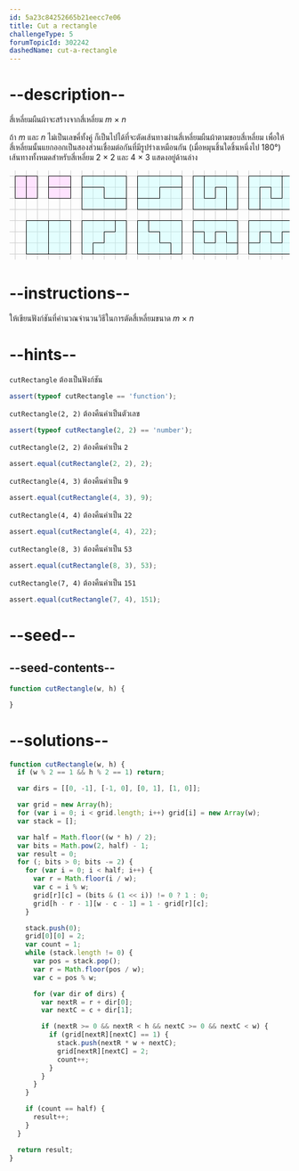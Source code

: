 ```yaml
---
id: 5a23c84252665b21eecc7e06
title: Cut a rectangle
challengeType: 5
forumTopicId: 302242
dashedName: cut-a-rectangle
---
```


# --description--

สี่เหลี่ยมผืนผ้าจะสร้างจากสี่เหลี่ยม *m* × *n*

ถ้า *m* และ *n* ไม่เป็นเลขคี่ทั้งคู่ ก็เป็นไปได้ที่จะตัดเส้นทางผ่านสี่เหลี่ยมผืนผ้าตามขอบสี่เหลี่ยม เพื่อให้สี่เหลี่ยมนั้นแยกออกเป็นสองส่วนเชื่อมต่อกันที่มีรูปร่างเหมือนกัน (เมื่อหมุนชิ้นใดชิ้นหนึ่งไป 180°) เส้นทางทั้งหมดสำหรับสี่เหลี่ยม 2 × 2 และ 4 × 3 แสดงอยู่ด้านล่าง

<div style="width: 100%; text-align: center;">
  <svg xmlns="https://www.w3.org/2000/svg" xmlns:xlink="https://www.w3.org/1999/xlink" width="520" height="170" aria-hidden="true" alt="Diagram showing the possible paths for 2 by 2 and 4 by 3 rectangles">
    <style>
      .diagram-g { fill: none; stroke: #ccc }
      .diagram-s, .diagram-s2 { fill: #bff; stroke: black; fill-opacity: .4 }
      .diagram-s2 { fill: #fbf }
      .diagram-d { stroke:black; fill:none}
    </style>
    <defs>
      <g id="diagram-m">
        <g id="diagram-h4">
          <g id="diagram-h2">
            <path id="diagram-h" d="m0 10h 640" class="diagram-g"/>
            <use xlink:href="#diagram-h" transform="translate(0, 20)"/>
          </g>
          <use xlink:href="#diagram-h2" transform="translate(0, 40)"/>
        </g>
        <use xlink:href="#diagram-h4" transform="translate(0, 80)"/>
        <g id="diagram-v8">
          <g id="diagram-v4">
            <g id="diagram-v2">
              <path id="diagram-v" d="m10 0v160 m 20 0 v-160" class="diagram-g"/>
              <use xlink:href="#diagram-v" transform="translate(40, 0)"/>
            </g>
            <use xlink:href="#diagram-v2" transform="translate(80, 0)"/>
          </g>
          <use xlink:href="#diagram-v4" transform="translate(160, 0)"/>
        </g>
        <use xlink:href="#diagram-v8" transform="translate(320, 0)"/>
      </g>
      <path id="diagram-b" d="m0 0h80v60h-80z" class="diagram-s"/>
    </defs>
    <g transform="translate(.5, .5)">
      <use xlink:href="#diagram-m"/>
      <g transform="translate(10, 10)">
        <path d="m0 0v40h40v-40z" class="diagram-s2"/>
        <path d="m20 0v40" class="diagram-d"/>
        <path d="m60 0v40h40v-40z" class="diagram-s2"/>
        <path d="m60 20h40" class="diagram-d"/>
        <g transform="translate(120, 0)">
          <use xlink:href="#diagram-b"/>
          <path d="m0 20h40v20h40" class="diagram-d"/>
        </g>
        <g transform="translate(220, 0)">
          <use xlink:href="#diagram-b"/>
          <path d="m0 40h40v-20h40" class="diagram-d"/>
        </g>
        <g transform="translate(320, 0)">
          <use xlink:href="#diagram-b"/>
          <path d="m20 0v40h20v-20h20v40" class="diagram-d"/>
        </g>
        <g transform="translate(420, 0)">
          <use xlink:href="#diagram-b"/>
          <path d="m60 0v40h-20v-20h-20v40" class="diagram-d"/>
        </g>
        <g transform="translate(20, 80)">
          <use xlink:href="#diagram-b"/>
          <path d="m40 0v60" class="diagram-d"/>
        </g>
        <g transform="translate(120, 80)">
          <use xlink:href="#diagram-b"/>
          <path d="m60 0v20h-20v20h-20v20" class="diagram-d"/>
        </g>
        <g transform="translate(220, 80)">
          <use xlink:href="#diagram-b"/>
          <path d="m20 0v20h20v20h20v20" class="diagram-d"/>
        </g>
        <g transform="translate(320, 80)">
          <use xlink:href="#diagram-b"/>
          <path d="m0 20h20v20h20v-20h20v20h20" class="diagram-d"/>
        </g>
        <g transform="translate(420, 80)">
          <use xlink:href="#diagram-b"/>
          <path d="m0 40h20v-20h20v20h20v-20h20" class="diagram-d"/>
        </g>
      </g>
    </g>
  </svg>
</div>

# --instructions--

ให้เขียนฟังก์ชันที่คำนวณจำนวนวิธีในการตัดสี่เหลี่ยมขนาด *m* × *n*

# --hints--

`cutRectangle` ต้องเป็นฟังก์ชัน

```js
assert(typeof cutRectangle == 'function');
```

`cutRectangle(2, 2)` ต้องคืนค่าเป็นตัวเลข

```js
assert(typeof cutRectangle(2, 2) == 'number');
```

`cutRectangle(2, 2)` ต้องคืนค่าเป็น `2`

```js
assert.equal(cutRectangle(2, 2), 2);
```

`cutRectangle(4, 3)` ต้องคืนค่าเป็น `9`

```js
assert.equal(cutRectangle(4, 3), 9);
```

`cutRectangle(4, 4)` ต้องคืนค่าเป็น `22`

```js
assert.equal(cutRectangle(4, 4), 22);
```

`cutRectangle(8, 3)` ต้องคืนค่าเป็น `53`

```js
assert.equal(cutRectangle(8, 3), 53);
```

`cutRectangle(7, 4)` ต้องคืนค่าเป็น `151`

```js
assert.equal(cutRectangle(7, 4), 151);
```

# --seed--

## --seed-contents--

```js
function cutRectangle(w, h) {

}
```

# --solutions--

```js
function cutRectangle(w, h) {
  if (w % 2 == 1 && h % 2 == 1) return;

  var dirs = [[0, -1], [-1, 0], [0, 1], [1, 0]];

  var grid = new Array(h);
  for (var i = 0; i < grid.length; i++) grid[i] = new Array(w);
  var stack = [];

  var half = Math.floor((w * h) / 2);
  var bits = Math.pow(2, half) - 1;
  var result = 0;
  for (; bits > 0; bits -= 2) {
    for (var i = 0; i < half; i++) {
      var r = Math.floor(i / w);
      var c = i % w;
      grid[r][c] = (bits & (1 << i)) != 0 ? 1 : 0;
      grid[h - r - 1][w - c - 1] = 1 - grid[r][c];
    }

    stack.push(0);
    grid[0][0] = 2;
    var count = 1;
    while (stack.length != 0) {
      var pos = stack.pop();
      var r = Math.floor(pos / w);
      var c = pos % w;

      for (var dir of dirs) {
        var nextR = r + dir[0];
        var nextC = c + dir[1];

        if (nextR >= 0 && nextR < h && nextC >= 0 && nextC < w) {
          if (grid[nextR][nextC] == 1) {
            stack.push(nextR * w + nextC);
            grid[nextR][nextC] = 2;
            count++;
          }
        }
      }
    }

    if (count == half) {
      result++;
    }
  }

  return result;
}
```
